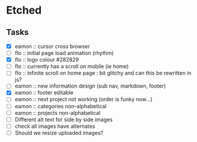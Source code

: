 # Etched


## Tasks
- [x] eamon :: cursor cross browser
- [ ] flo :: initial page load animation (rhythm)
- [x] flo :: logo colour #282829
- [ ] flo :: currently has a scroll on mobile (ie home)
- [ ] flo :: infinite scroll on home page : bit glitchy and can this be rewritten in js?
- [ ] eamon :: new information design (sub nav, markdown, footer)
- [x] eamon :: footer editable
- [ ] eamon :: next project not working (order is funky now...)
- [ ] eamon :: categories non-alphabetical
- [ ] eamon :: projects non-alphabetical
- [ ] Different alt text for side by side images
- [ ] check all images have alternates
- [ ] Should we resize uploaded images?
